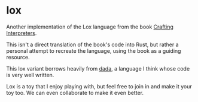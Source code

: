 # lox

Another implementation of the Lox language from the book [Crafting Interpreters](https://craftinginterpreters.com/).

This isn't a direct translation of the book's code into Rust, but rather a personal attempt to recreate the language, using the book as a guiding resource.

This lox variant borrows heavily from [dada](https://github.com/dada-lang/dada), a language I think whose code is very well written. 

Lox is a toy that I enjoy playing with, but feel free to join in and make it your toy too. We can even collaborate to make it even better.